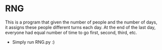 # RNG


This is a program that given the number of people and the number of days,
it assigns these people different turns each day. At the end of the last day, 
everyone had equal number of time to go first, second, third, etc.

- Simply run RNG.py :) 